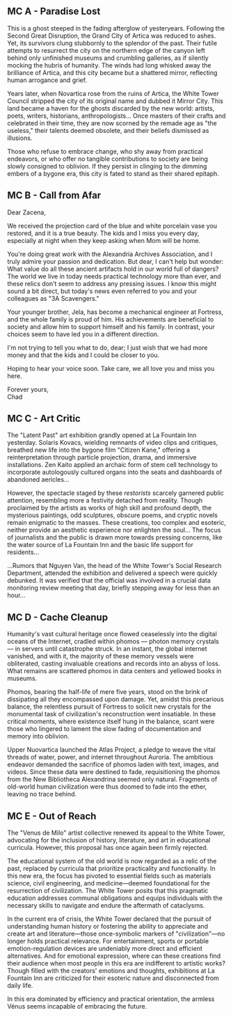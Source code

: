 ## MC A - Paradise Lost

This is a ghost steeped in the fading afterglow of yesteryears. Following the Second Great Disruption, the Grand City of Artica was reduced to ashes. Yet, its survivors clung stubbornly to the splendor of the past. Their futile attempts to resurrect the city on the northern edge of the canyon left behind only unfinished museums and crumbling galleries, as if silently mocking the hubris of humanity. The winds had long whisked away the brilliance of Artica, and this city became but a shattered mirror, reflecting human arrogance and grief.

Years later, when Novartica rose from the ruins of Artica, the White Tower Council stripped the city of its original name and dubbed it Mirror City. This land became a haven for the ghosts discarded by the new world: artists, poets, writers, historians, anthropologists... Once masters of their crafts and celebrated in their time, they are now scorned by the remade age as "the useless," their talents deemed obsolete, and their beliefs dismissed as illusions.

Those who refuse to embrace change, who shy away from practical endeavors, or who offer no tangible contributions to society are being slowly consigned to oblivion. If they persist in clinging to the dimming embers of a bygone era, this city is fated to stand as their shared epitaph.


## MC B - Call from Afar

Dear Zacena,

We received the projection card of the blue and white porcelain vase you restored, and it is a true beauty. The kids and I miss you every day, especially at night when they keep asking when Mom will be home.

You're doing great work with the Alexandria Archives Association, and I truly admire your passion and dedication. But dear, I can't help but wonder: What value do all these ancient artifacts hold in our world full of dangers? The world we live in today needs practical technology more than ever, and these relics don’t seem to address any pressing issues. I know this might sound a bit direct, but today's news even referred to you and your colleagues as "3A Scavengers."

Your younger brother, Jela, has become a mechanical engineer at Fortress, and the whole family is proud of him. His achievements are beneficial to society and allow him to support himself and his family. In contrast, your choices seem to have led you in a different direction.

I'm not trying to tell you what to do, dear; I just wish that we had more money and that the kids and I could be closer to you.

Hoping to hear your voice soon. Take care, we all love you and miss you here.

Forever yours, <br>
Chad


## MC C - Art Critic

The "Latent Past" art exhibition grandly opened at La Fountain Inn yesterday. Solaris Kovacs, wielding remnants of video clips and critiques, breathed new life into the bygone film "Citizen Kane," offering a reinterpretation through particle projection, drama, and immersive installations. Zen Kaito applied an archaic form of stem cell technology to incorporate autologously cultured organs into the seats and dashboards of abandoned aericles...

However, the spectacle staged by these *restorists* scarcely garnered public attention, resembling more a festivity detached from reality. Though proclaimed by the artists as works of high skill and profound depth, the mysterious paintings, odd sculptures, obscure poems, and cryptic novels remain enigmatic to the masses. These creations, too complex and esoteric, neither provide an aesthetic experience nor enlighten the soul... The focus of journalists and the public is drawn more towards pressing concerns, like the water source of La Fountain Inn and the basic life support for residents...

...Rumors that Nguyen Van, the head of the White Tower's Social Research Department, attended the exhibition and delivered a speech were quickly debunked. It was verified that the official was involved in a crucial data monitoring review meeting that day, briefly stepping away for less than an hour...


## MC D - Cache Cleanup

Humanity's vast cultural heritage once flowed ceaselessly into the digital oceans of the Internet, cradled within phomos — photon memory crystals — in servers until catastrophe struck. In an instant, the global internet vanished, and with it, the majority of these memory vessels were obliterated, casting invaluable creations and records into an abyss of loss. What remains are scattered phomos in data centers and yellowed books in museums.

Phomos, bearing the half-life of mere five years, stood on the brink of dissipating all they encompassed upon damage. Yet, amidst this precarious balance, the relentless pursuit of Fortress to solicit new crystals for the monumental task of civilization's reconstruction went insatiable. In these critical moments, where existence itself hung in the balance, scant were those who lingered to lament the slow fading of documentation and memory into oblivion.

Upper Nuovartica launched the Atlas Project, a pledge to weave the vital threads of water, power, and internet throughout Auroria. The ambitious endeavor demanded the sacrifice of phomos laden with text, images, and videos. Since these data were destined to fade, requisitioning the phomos from the New Bibliotheca Alexandrina seemed only natural. Fragments of old-world human civilization were thus doomed to fade into the ether, leaving no trace behind.


## MC E - Out of Reach

The "Venus de Milo" artist collective renewed its appeal to the White Tower, advocating for the inclusion of history, literature, and art in educational curricula. However, this proposal has once again been firmly rejected.

The educational system of the old world is now regarded as a relic of the past, replaced by curricula that prioritize practicality and functionality. In this new era, the focus has pivoted to essential fields such as materials science, civil engineering, and medicine—deemed foundational for the resurrection of civilization. The White Tower posits that this pragmatic education addresses communal obligations and equips individuals with the necessary skills to navigate and endure the aftermath of cataclysms.

In the current era of crisis, the White Tower declared that the pursuit of understanding human history or fostering the ability to appreciate and create art and literature—those once-symbolic markers of "civilization"—no longer holds practical relevance. For entertainment, sports or portable emotion-regulation devices are undeniably more direct and efficient alternatives. And for emotional expression, where can these creations find their audience when most people in this era are indifferent to artistic works? Though filled with the creators' emotions and thoughts, exhibitions at La Fountain Inn are criticized for their esoteric nature and disconnected from daily life.

In this era dominated by efficiency and practical orientation, the armless Vénus seems incapable of embracing the future.
